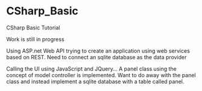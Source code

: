 # CSharp_Basic
CSharp Basic Tutorial

Work is still in progress

Using ASP.net Web API trying to create an application using web services based on REST. 
Need to connect an sqlite database as the data provider 

Calling the UI using JavaScript and JQuery...
A panel class using the concept of model controller is implemented. 
Want to do away with the panel class and instead implement a sqlite database with a table called panel.


